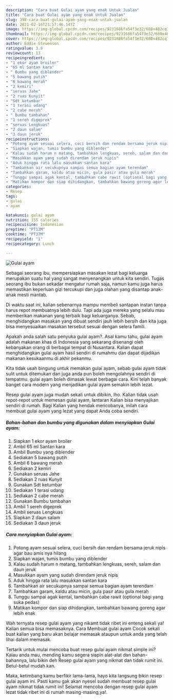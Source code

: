 ```yaml
---
description: "Cara buat Gulai ayam yang enak Untuk Jualan"
title: "Cara buat Gulai ayam yang enak Untuk Jualan"
slug: 398-cara-buat-gulai-ayam-yang-enak-untuk-jualan
date: 2021-02-16T23:57:46.147Z
image: https://img-global.cpcdn.com/recipes/9231686fa54f3e32/680x482cq70/gulai-ayam-foto-resep-utama.jpg
thumbnail: https://img-global.cpcdn.com/recipes/9231686fa54f3e32/680x482cq70/gulai-ayam-foto-resep-utama.jpg
cover: https://img-global.cpcdn.com/recipes/9231686fa54f3e32/680x482cq70/gulai-ayam-foto-resep-utama.jpg
author: Eddie Stevenson
ratingvalue: 3.8
reviewcount: 13
recipeingredient:
- "1 ekor ayam broiler"
- "65 ml Santan kara"
- " Bumbu yang diblender"
- "5 bawang putih"
- "6 bawang merah"
- "2 kemiri"
- "seruas Jahe"
- "2 ruas Kunyit"
- "Sdt ketumbar"
- "1 terasi udang"
- "2 cabe merah"
- " Bumbu tambahan"
- "1 sereh digeprek"
- "seruas Lengkuas"
- "2 daun salam"
- "3 daun jeruk"
recipeinstructions:
- "Potong ayam sesuai selera, cuci bersih dan rendam bersama jeruk nipis agar bau amis nya hilang"
- "Siapkan wajan, tumis bumbu yang diblender"
- "Kalau sudah harum n matang, tambahkan lengkuas, sereh, salam dan daun jeruk"
- "Masukkan ayam yang sudah direndam jeruk nipis"
- "Aduk hingga rata lalu masukkan santan kara"
- "Tambahkan air secukupnya sampai semua bagian ayam terendam"
- "Tambahkan garam, kaldu atau micin, gula pasir atau gula merah"
- "Tunggu sampai agak kental, tambahkan cabe rawit (optional bagi yang suka pedas)"
- "Matikan kompor dan siap dihidangkan, tambahkan bawang goreng agar lebih enak"
categories:
- Resep
tags:
- gulai
- ayam

katakunci: gulai ayam 
nutrition: 155 calories
recipecuisine: Indonesian
preptime: "PT12M"
cooktime: "PT37M"
recipeyield: "1"
recipecategory: Lunch

---
```



![Gulai ayam](https://img-global.cpcdn.com/recipes/9231686fa54f3e32/680x482cq70/gulai-ayam-foto-resep-utama.jpg)

Sebagai seorang ibu, mempersiapkan masakan lezat bagi keluarga merupakan suatu hal yang sangat menyenangkan untuk kita sendiri. Tugas seorang ibu bukan sekadar mengatur rumah saja, namun kamu juga harus memastikan keperluan gizi tercukupi dan juga olahan yang disantap anak-anak mesti mantab.

Di waktu  saat ini, kalian sebenarnya mampu membeli santapan instan tanpa harus repot membuatnya lebih dulu. Tapi ada juga mereka yang selalu mau memberikan makanan yang terbaik bagi keluarganya. Sebab, menghidangkan masakan yang dibuat sendiri jauh lebih bersih dan kita juga bisa menyesuaikan masakan tersebut sesuai dengan selera famili. 



Apakah anda salah satu penyuka gulai ayam?. Asal kamu tahu, gulai ayam adalah makanan khas di Indonesia yang sekarang disenangi oleh kebanyakan orang di berbagai tempat di Nusantara. Kalian dapat menghidangkan gulai ayam hasil sendiri di rumahmu dan dapat dijadikan makanan kesukaanmu di akhir pekanmu.

Kita tidak usah bingung untuk memakan gulai ayam, sebab gulai ayam tidak sulit untuk ditemukan dan juga anda pun boleh mengolahnya sendiri di tempatmu. gulai ayam boleh dimasak lewat berbagai cara. Kini telah banyak banget cara modern yang menjadikan gulai ayam semakin lebih lezat.

Resep gulai ayam juga mudah sekali untuk dibikin, lho. Kalian tidak usah repot-repot untuk memesan gulai ayam, lantaran Kalian bisa menyajikan sendiri di rumah. Bagi Kalian yang hendak mencobanya, inilah cara membuat gulai ayam yang lezat yang dapat Anda coba sendiri.

<!--inarticleads1-->

##### Bahan-bahan dan bumbu yang digunakan dalam menyiapkan Gulai ayam:

1. Siapkan 1 ekor ayam broiler
1. Ambil 65 ml Santan kara
1. Ambil  Bumbu yang diblender
1. Sediakan 5 bawang putih
1. Ambil 6 bawang merah
1. Sediakan 2 kemiri
1. Gunakan seruas Jahe
1. Sediakan 2 ruas Kunyit
1. Gunakan Sdt ketumbar
1. Sediakan 1 terasi udang
1. Sediakan 2 cabe merah
1. Gunakan  Bumbu tambahan
1. Ambil 1 sereh digeprek
1. Ambil seruas Lengkuas
1. Siapkan 2 daun salam
1. Sediakan 3 daun jeruk




<!--inarticleads2-->

##### Cara menyiapkan Gulai ayam:

1. Potong ayam sesuai selera, cuci bersih dan rendam bersama jeruk nipis agar bau amis nya hilang
1. Siapkan wajan, tumis bumbu yang diblender
1. Kalau sudah harum n matang, tambahkan lengkuas, sereh, salam dan daun jeruk
1. Masukkan ayam yang sudah direndam jeruk nipis
1. Aduk hingga rata lalu masukkan santan kara
1. Tambahkan air secukupnya sampai semua bagian ayam terendam
1. Tambahkan garam, kaldu atau micin, gula pasir atau gula merah
1. Tunggu sampai agak kental, tambahkan cabe rawit (optional bagi yang suka pedas)
1. Matikan kompor dan siap dihidangkan, tambahkan bawang goreng agar lebih enak




Wah ternyata resep gulai ayam yang nikamt tidak ribet ini enteng sekali ya! Kalian semua bisa memasaknya. Cara Membuat gulai ayam Cocok sekali buat kalian yang baru akan belajar memasak ataupun untuk anda yang telah lihai dalam memasak.

Tertarik untuk mulai mencoba buat resep gulai ayam nikmat simple ini? Kalau anda mau, mending kamu segera siapin alat-alat dan bahan-bahannya, lalu bikin deh Resep gulai ayam yang nikmat dan tidak rumit ini. Betul-betul mudah kan. 

Maka, ketimbang kamu berfikir lama-lama, hayo kita langsung bikin resep gulai ayam ini. Pasti kamu gak akan nyesel sudah membuat resep gulai ayam nikmat tidak rumit ini! Selamat mencoba dengan resep gulai ayam lezat tidak ribet ini di rumah masing-masing,ya!.

